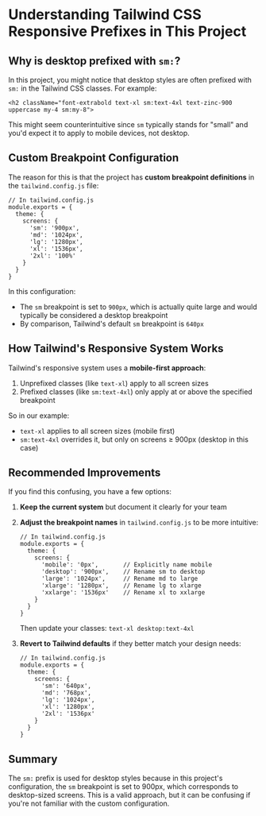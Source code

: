 # Understanding Tailwind CSS Responsive Prefixes in This Project

## Why is desktop prefixed with `sm:`?

In this project, you might notice that desktop styles are often prefixed with `sm:` in the Tailwind CSS classes. For example:

```
<h2 className="font-extrabold text-xl sm:text-4xl text-zinc-900 uppercase my-4 sm:my-8">
```

This might seem counterintuitive since `sm` typically stands for "small" and you'd expect it to apply to mobile devices, not desktop.

## Custom Breakpoint Configuration

The reason for this is that the project has **custom breakpoint definitions** in the `tailwind.config.js` file:

```
// In tailwind.config.js
module.exports = {
  theme: {
    screens: {
      'sm': '900px',
      'md': '1024px',
      'lg': '1280px',
      'xl': '1536px',
      '2xl': '100%'
    }
  }
}
```

In this configuration:
- The `sm` breakpoint is set to `900px`, which is actually quite large and would typically be considered a desktop breakpoint
- By comparison, Tailwind's default `sm` breakpoint is `640px`

## How Tailwind's Responsive System Works

Tailwind's responsive system uses a **mobile-first approach**:

1. Unprefixed classes (like `text-xl`) apply to all screen sizes
2. Prefixed classes (like `sm:text-4xl`) only apply at or above the specified breakpoint

So in our example:
- `text-xl` applies to all screen sizes (mobile first)
- `sm:text-4xl` overrides it, but only on screens ≥ 900px (desktop in this case)

## Recommended Improvements

If you find this confusing, you have a few options:

1. **Keep the current system** but document it clearly for your team

2. **Adjust the breakpoint names** in `tailwind.config.js` to be more intuitive:
   ```
   // In tailwind.config.js
   module.exports = {
     theme: {
       screens: {
         'mobile': '0px',       // Explicitly name mobile
         'desktop': '900px',    // Rename sm to desktop
         'large': '1024px',     // Rename md to large
         'xlarge': '1280px',    // Rename lg to xlarge
         'xxlarge': '1536px'    // Rename xl to xxlarge
       }
     }
   }
   ```
   Then update your classes: `text-xl desktop:text-4xl`

3. **Revert to Tailwind defaults** if they better match your design needs:
   ```
   // In tailwind.config.js
   module.exports = {
     theme: {
       screens: {
         'sm': '640px',
         'md': '768px',
         'lg': '1024px',
         'xl': '1280px',
         '2xl': '1536px'
       }
     }
   }
   ```

## Summary

The `sm:` prefix is used for desktop styles because in this project's configuration, the `sm` breakpoint is set to 900px, which corresponds to desktop-sized screens. This is a valid approach, but it can be confusing if you're not familiar with the custom configuration.